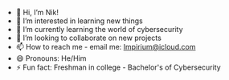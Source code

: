 - 👋 Hi, I’m Nik!
- 👀 I’m interested in learning new things
- 🌱 I’m currently learning the world of cybersecurity
- 💞️ I’m looking to collaborate on new projects
- 📫 How to reach me - email me: Impirium@icloud.com
- 😄 Pronouns: He/Him
- ⚡ Fun fact: Freshman in college - Bachelor's of Cybersecurity

<!---
Impirium/Impirium is a ✨ special ✨ repository because its `README.md` (this file) appears on your GitHub profile.
You can click the Preview link to take a look at your changes.
--->
